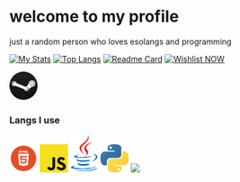 # welcome to my profile

just a random person who loves esolangs and programming

[![My Stats](https://github-readme-stats.vercel.app/api?username=Just-a-Unity-Dev&show_icons=true&theme=radical)](https://github.com/Just-a-Unity-Dev/kmxc56)
[![Top Langs](https://github-readme-stats.vercel.app/api/top-langs/?username=Just-a-Unity-Dev&layout=compact&theme=radical)](https://github.com/Just-a-Unity-Dev/kmxc56)
[![Readme Card](https://github-readme-stats.vercel.app/api/pin/?username=Just-a-Unity-Dev&repo=kmxc56&theme=radical)](https://github.com/Just-a-Unity-Dev/kmxc56)
[![Wishlist NOW](https://i.imgur.com/WnSCBeY.png)](https://store.steampowered.com/app/954850/Kerbal_Space_Program_2/)


[<img src="cool.png" width="50"/>](https://steamcommunity.com/id/imc0rrupted)

### Langs I use

[<img src="html5.png" width="50"/>](https://www.w3.org/html/)
[<img src="js.png" width="50"/>](https://www.npmjs.com/get-npm)
[<img src="java.png" width="50"/>](https://www.java.com/en/)
[<img src="python.png" width="50"/>](https://www.python.org/)
[<img src="1200px-C_Sharp_logo.svg.png.png" width="50"/>](https://www.python.org/)
